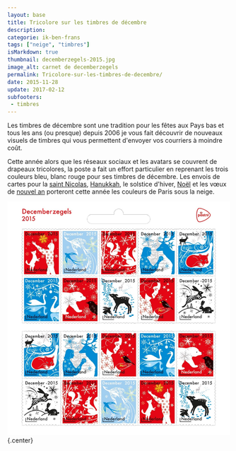 ```yaml
---
layout: base
title: Tricolore sur les timbres de décembre
description: 
categorie: ik-ben-frans
tags: ["neige", "timbres"]
isMarkdown: true
thumbnail: decemberzegels-2015.jpg
image_alt: carnet de decemberzegels
permalink: Tricolore-sur-les-timbres-de-decembre/
date: 2015-11-28
update: 2017-02-12
subfooters:
 - timbres
---
```


Les timbres de décembre sont une tradition pour les fêtes aux Pays bas et tous les ans (ou presque) depuis 2006 je vous fait découvrir de nouveaux visuels de timbres qui vous permettent d'envoyer vos courriers à moindre coût.

Cette année alors que les réseaux sociaux et les avatars se couvrent de drapeaux tricolores, la poste a fait un effort particulier en reprenant les trois couleurs bleu, blanc rouge pour ses timbres de décembre. Les envois de cartes pour la [saint Nicolas](/tag/sinterklaas/), [Hanukkah](/nouveau-mot-chanoeka/), le solstice d'hiver, [Noël](/tag/noel/) et les vœux de [nouvel an](/un-plongeon-le-nouvel-an/) porteront cette année les couleurs de Paris sous la neige.

![decemberzegels 2015](decemberzegels-2015.jpg){.center}

